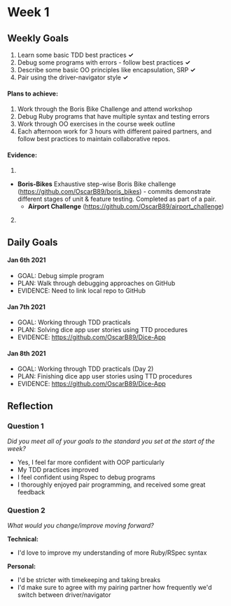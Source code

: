 # Week 1

## Weekly Goals
1. Learn some basic TDD best practices **✓**
2. Debug some programs with errors - follow best practices **✓**
3. Describe some basic OO principles like encapsulation, SRP **✓**
4. Pair using the driver-navigator style **✓**

#### Plans to achieve:
1. Work through the Boris Bike Challenge and attend workshop
2. Debug Ruby programs that have multiple syntax and testing errors
3. Work through OO exercises in the course week outline
4. Each afternoon work for 3 hours with different paired partners, and follow best practices to maintain collaborative repos.

#### Evidence:
1. 
- **Boris-Bikes** Exhaustive step-wise Boris Bike challenge (https://github.com/OscarB89/boris_bikes) - commits demonstrate different stages of unit & feature testing. Completed as part of a pair.
  - **Airport Challenge** (https://github.com/OscarB89/airport_challenge)
 
 2.
 

## Daily Goals

#### Jan 6th 2021
- GOAL: Debug simple program
- PLAN: Walk through debugging approaches on GitHub
- EVIDENCE: Need to link local repo to GitHub

#### Jan 7th 2021
- GOAL: Working through TDD practicals
- PLAN: Solving dice app user stories using TTD procedures
- EVIDENCE: https://github.com/OscarB89/Dice-App

  
#### Jan 8th 2021
- GOAL: Working through TDD practicals (Day 2)
- PLAN: Finishing dice app user stories using TTD procedures
- EVIDENCE: https://github.com/OscarB89/Dice-App
  
## Reflection


### Question 1

*Did you meet all of your goals to the standard you set at the start of the week?*


- Yes, I feel far more confident with OOP particularly
- My TDD practices improved
- I feel confident using Rspec to debug programs 
- I thoroughly enjoyed pair programming, and received some great feedback


### Question 2

*What would you change/improve moving forward?*


**Technical:**
- I'd love to improve my understanding of more Ruby/RSpec syntax

**Personal:**
- I'd be stricter with timekeeping and taking breaks
- I'd make sure to agree with my pairing partner how frequently we'd switch between driver/navigator

